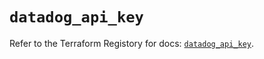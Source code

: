 # `datadog_api_key`

Refer to the Terraform Registory for docs: [`datadog_api_key`](https://registry.terraform.io/providers/datadog/datadog/3.34.0/docs/resources/api_key).
